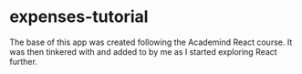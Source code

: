# expenses-tutorial
The base of this app was created following the Academind React course. It was then tinkered with and added to by me as I started exploring React further.
